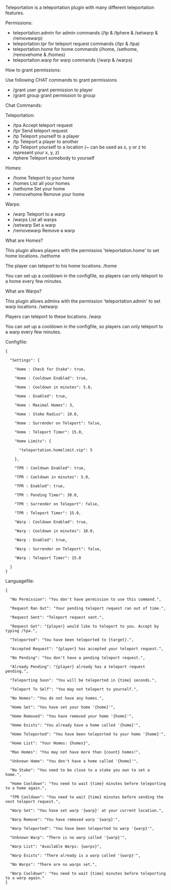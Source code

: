 Teleportation is a teleportation plugin with many different teleportation features.

Permissions:


* teleportation.admin for admin commands (/tp & /tphere & /setwarp & /removewarp)
* teleportation.tpr for teleport request commands (/tpr & /tpa)
* teleportation.home for home commands (/home, /sethome, /removehome & /homes)
* teleportation.warp for warp commands (/warp & /warps)

How to grant permissions:

Use following CHAT commands to grant permissions


* /grant user <player> <permission> grant permission to player
* /grant group <group> <permission> grant permission to group

Chat Commands:


Teleportation:


* /tpa Accept teleport request
* /tpr <player> Send teleport request
* /tp <player> Teleport yourself to a player
* /tp <player> <player> Teleport a player to another
* /tp <x> <y> <z> Teleport yourself to a location (~ can be used as x, y or z to represent your x, y, z)
* /tphere <player> Teleport somebody to yourself

Homes:


* /home <home> Teleport to your home
* /homes List all your homes
* /sethome <home> Set your home
* /removehome <home> Remove your home

Warps:


* /warp <warp> Teleport to a warp
* /warps List all warps
* /setwarp <warp> Set a warp
* /removewarp <warp> Remove a warp

What are Homes?

This plugin allows players with the permissios 'teleportation.home' to set home locations. /sethome <home>

The player can teleport to his home locations. /home <home>

You can set up a cooldown in the configfile, so players can only teleport to a home every few minutes.

What are Warps?

This plugin allows admins with the permission 'teleportation.admin' to set warp locations. /setwarp <warp>

Players can teleport to these locations. /warp <warp>

You can set up a cooldown in the configfile, so players can only teleport to a warp every few minutes.


Configfile:

````
{

  "Settings": {

    "Home : Check for Stake": true,

    "Home : Cooldown Enabled": true,

    "Home : Cooldown in minutes": 5.0,

    "Home : Enabled": true,

    "Home : Maximal Homes": 3,

    "Home : Stake Radius": 10.0,

    "Home : Surrender on Teleport": false,

    "Home : Teleport Timer": 15.0,

    "Home Limits": {

      "teleportation.homelimit.vip": 5

    },

    "TPR : Cooldown Enabled": true,

    "TPR : Cooldown in minutes": 5.0,

    "TPR : Enabled": true,

    "TPR : Pending Timer": 30.0,

    "TPR : Surrender on Teleport": false,

    "TPR : Teleport Timer": 15.0,

    "Warp : Cooldown Enabled": true,

    "Warp : Cooldown in minutes": 10.0,

    "Warp : Enabled": true,

    "Warp : Surrender on Teleport": false,

    "Warp : Teleport Timer": 15.0

  }
}
````

Languagefile:

````
{

  "No Permission": "You don't have permission to use this command.",

  "Request Ran Out": "Your pending teleport request ran out of time.",

  "Request Sent": "Teleport request sent.",

  "Request Got": "{player} would like to teleport to you. Accept by typing /tpa.",

  "Teleported": "You have been teleported to {target}.",

  "Accepted Request": "{player} has accepted your teleport request.",

  "No Pending": "You don't have a pending teleport request.",

  "Already Pending": "{player} already has a teleport request pending.",

  "Teleporting Soon": "You will be teleported in {time} seconds.",

  "Teleport To Self": "You may not teleport to yourself.",

  "No Homes": "You do not have any homes.",

  "Home Set": "You have set your home '{home}'",

  "Home Removed": "You have removed your home '{home}'",

  "Home Exists": "You already have a home called '{home}'",

  "Home Teleported": "You have been teleported to your home '{home}'",

  "Home List": "Your Homes: {homes}",

  "Max Homes": "You may not have more than {count} homes!",

  "Unknown Home": "You don't have a home called '{home}'",

  "No Stake": "You need to be close to a stake you own to set a home.",

  "Home Cooldown": "You need to wait {time} minutes before teleporting to a home again.",

  "TPR Cooldown": "You need to wait {time} minutes before sending the next teleport request.",

  "Warp Set": "You have set warp '{warp}' at your current location.",

  "Warp Remove": "You have removed warp '{warp}'",

  "Warp Teleported": "You have been teleported to warp '{warp}'",

  "Unknown Warp": "There is no warp called '{warp}'",

  "Warp List": "Available Warps: {warps}",

  "Warp Exists": "There already is a warp called '{warp}'",

  "No Warps": "There are no warps set.",

  "Warp Cooldown": "You need to wait {time} minutes before teleporting to a warp again."
}
````